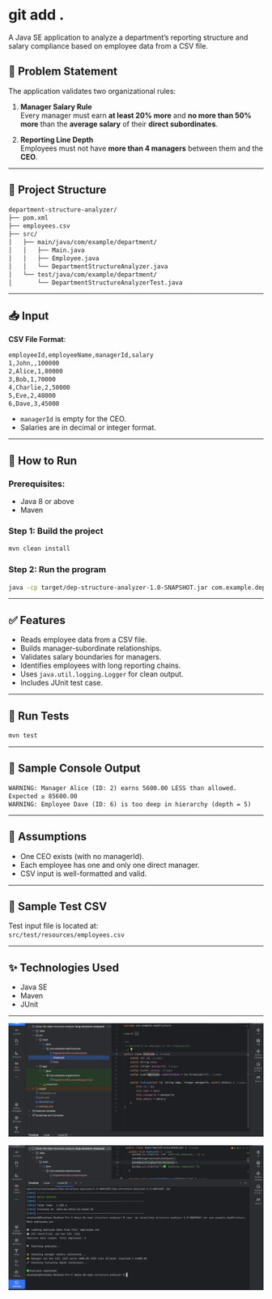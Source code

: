 # git add .

A Java SE application to analyze a department’s reporting structure and salary compliance based on employee data from a CSV file.

## 📌 Problem Statement

The application validates two organizational rules:

1. **Manager Salary Rule**  
   Every manager must earn **at least 20% more** and **no more than 50% more** than the **average salary** of their **direct subordinates**.

2. **Reporting Line Depth**  
   Employees must not have **more than 4 managers** between them and the **CEO**.

---

## 📂 Project Structure

```
department-structure-analyzer/
├── pom.xml
├── employees.csv
├── src/
│   ├── main/java/com/example/department/
│   │   ├── Main.java
│   │   ├── Employee.java
│   │   └── DepartmentStructureAnalyzer.java
│   └── test/java/com/example/department/
│       └── DepartmentStructureAnalyzerTest.java
```

---

## 📥 Input

**CSV File Format**:
```
employeeId,employeeName,managerId,salary
1,John,,100000
2,Alice,1,80000
3,Bob,1,70000
4,Charlie,2,50000
5,Eve,2,48000
6,Dave,3,45000
```

- `managerId` is empty for the CEO.
- Salaries are in decimal or integer format.

---

## 🚀 How to Run

### Prerequisites:
- Java 8 or above
- Maven

### Step 1: Build the project

```bash
mvn clean install
```

### Step 2: Run the program

```bash
java -cp target/dep-structure-analyzer-1.0-SNAPSHOT.jar com.example.depStructure.Main employees.csv
```

---

## ✅ Features

- Reads employee data from a CSV file.
- Builds manager-subordinate relationships.
- Validates salary boundaries for managers.
- Identifies employees with long reporting chains.
- Uses `java.util.logging.Logger` for clean output.
- Includes JUnit test case.

---

## 🧪 Run Tests

```bash
mvn test
```

---

## 📜 Sample Console Output

```
WARNING: Manager Alice (ID: 2) earns 5600.00 LESS than allowed. Expected ≥ 85600.00
WARNING: Employee Dave (ID: 6) is too deep in hierarchy (depth = 5)
```

---

## 📄 Assumptions

- One CEO exists (with no managerId).
- Each employee has one and only one direct manager.
- CSV input is well-formatted and valid.

---

## 📁 Sample Test CSV

Test input file is located at:  
`src/test/resources/employees.csv`

---

## ✨ Technologies Used

- Java SE
- Maven
- JUnit

---

![img.png](img.png)

![img_1.png](img_1.png)